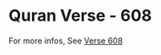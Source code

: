 # Quran Verse - 608 

For more infos, See [Verse 608](https://www.quranbookk.com/quran/search?q=608)